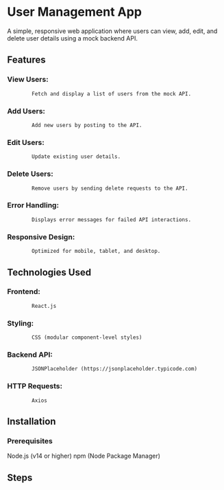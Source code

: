 # User Management App
A simple, responsive web application where users can view, add, edit, and delete user details using a mock backend API.

## Features
### View Users: 
            Fetch and display a list of users from the mock API.
### Add Users: 
            Add new users by posting to the API.
### Edit Users: 
            Update existing user details.
### Delete Users: 
            Remove users by sending delete requests to the API.
### Error Handling: 
            Displays error messages for failed API interactions.
### Responsive Design: 
            Optimized for mobile, tablet, and desktop.

## Technologies Used
### Frontend: 
            React.js
### Styling: 
            CSS (modular component-level styles)
### Backend API: 
            JSONPlaceholder (https://jsonplaceholder.typicode.com)
### HTTP Requests: 
            Axios

## Installation
### Prerequisites
Node.js (v14 or higher)
npm (Node Package Manager)

## Steps